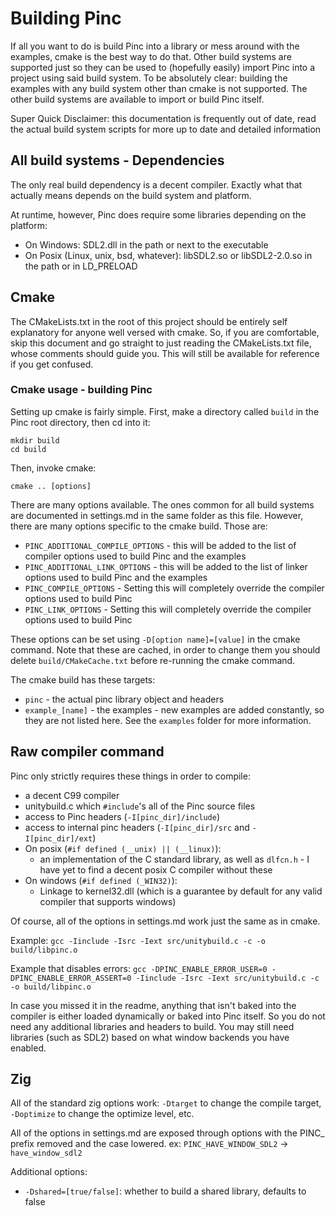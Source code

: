 # Building Pinc

If all you want to do is build Pinc into a library or mess around with the examples, cmake is the best way to do that. Other build systems are supported just so they can be used to (hopefully easily) import Pinc into a project using said build system. To be absolutely clear: building the examples with any build system other than cmake is not supported. The other build systems are available to import or build Pinc itself.

Super Quick Disclaimer: this documentation is frequently out of date, read the actual build system scripts for more up to date and detailed information

## All build systems - Dependencies

The only real build dependency is a decent compiler. Exactly what that actually means depends on the build system and platform.

At runtime, however, Pinc does require some libraries depending on the platform:
- On Windows: SDL2.dll in the path or next to the executable
- On Posix (Linux, unix, bsd, whatever): libSDL2.so or libSDL2-2.0.so in the path or in LD_PRELOAD

## Cmake

The CMakeLists.txt in the root of this project should be entirely self explanatory for anyone well versed with cmake. So, if you are comfortable, skip this document and go straight to just reading the CMakeLists.txt file, whose comments should guide you. This will still be available for reference if you get confused.

### Cmake usage - building Pinc

Setting up cmake is fairly simple. First, make a directory called `build` in the Pinc root directory, then cd into it:
```
mkdir build
cd build
```

Then, invoke cmake:
```
cmake .. [options]
```

There are many options available. The ones common for all build systems are documented in settings.md in the same folder as this file.
However, there are many options specific to the cmake build. Those are:
- `PINC_ADDITIONAL_COMPILE_OPTIONS` - this will be added to the list of compiler options used to build Pinc and the examples
- `PINC_ADDITIONAL_LINK_OPTIONS` - this will be added to the list of linker options used to build Pinc and the examples
- `PINC_COMPILE_OPTIONS` - Setting this will completely override the compiler options used to build Pinc
- `PINC_LINK_OPTIONS` - Setting this will completely override the compiler options used to build Pinc

These options can be set using `-D[option name]=[value]` in the cmake command. Note that these are cached, in order to change them you should delete `build/CMakeCache.txt` before re-running the cmake command.

The cmake build has these targets:
- `pinc` - the actual pinc library object and headers
- `example_[name]` - the examples - new examples are added constantly, so they are not listed here. See the `examples` folder for more information.

## Raw compiler command

Pinc only strictly requires these things in order to compile:
- a decent C99 compiler
- unitybuild.c which `#include`'s all of the Pinc source files
- access to Pinc headers (`-I[pinc_dir]/include`)
- access to internal pinc headers (`-I[pinc_dir]/src` and `-I[pinc_dir]/ext`)
- On posix (`#if defined (__unix) || (__linux)`):
    - an implementation of the C standard library, as well as `dlfcn.h` - I have yet to find a decent posix C compiler without these
- On windows (`#if defined (_WIN32)`):
    - Linkage to kernel32.dll (which is a guarantee by default for any valid compiler that supports windows)

Of course, all of the options in settings.md work just the same as in cmake.

Example: `gcc -Iinclude -Isrc -Iext src/unitybuild.c -c -o build/libpinc.o`

Example that disables errors: `gcc -DPINC_ENABLE_ERROR_USER=0 -DPINC_ENABLE_ERROR_ASSERT=0 -Iinclude -Isrc -Iext src/unitybuild.c -c -o build/libpinc.o`

In case you missed it in the readme, anything that isn't baked into the compiler is either loaded dynamically or baked into Pinc itself. So you do not need any additional libraries and headers to build. You may still need libraries (such as SDL2) based on what window backends you have enabled.

## Zig

All of the standard zig options work: `-Dtarget` to change the compile target, `-Doptimize` to change the optimize level, etc.

All of the options in settings.md are exposed through options with the PINC_ prefix removed and the case lowered. ex: `PINC_HAVE_WINDOW_SDL2` -> `have_window_sdl2`

Additional options:
- `-Dshared=[true/false]`: whether to build a shared library, defaults to false

